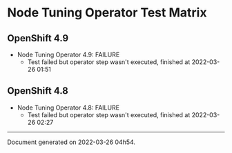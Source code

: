 
Node Tuning Operator Test Matrix
================================

OpenShift 4.9
-------------



* Node Tuning Operator 4.9: FAILURE
  - Test failed but operator step wasn't executed, finished at 2022-03-26 01:51

OpenShift 4.8
-------------



* Node Tuning Operator 4.8: FAILURE
  - Test failed but operator step wasn't executed, finished at 2022-03-26 02:27

---
Document generated on 2022-03-26 04h54.
